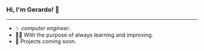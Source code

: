 ### Hi, I'm Gerardo! 👋

<!--
**gerardoeseg/gerardoeseg** is a ✨ _special_ ✨ repository because its `README.md` (this file) appears on your GitHub profile.

Here are some ideas to get you started:
-->
---
- ✨ _computer engineer_.
- 👨‍🎓 With the purpose of always learning and improving.
- 🚀 Projects coming soon.
  
